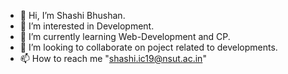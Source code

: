 - 👋 Hi, I’m Shashi Bhushan.
- 👀 I’m interested in Development.
- 🌱 I’m currently learning Web-Development and CP.
- 💞️ I’m looking to collaborate on poject related to developments.
- 📫 How to reach me "shashi.ic19@nsut.ac.in"
